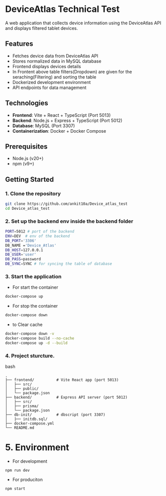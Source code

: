 # DeviceAtlas Technical Test

A web application that collects device information using the DeviceAtlas API and displays filtered tablet devices.

## Features

- Fetches device data from DeviceAtlas API
- Stores normalized data in MySQL database
- Frontend displays devices details
- In Frontent above table filters(Dropdown) are given for the seraching(Filtering) and sorting the table
- Dockerized development environment
- API endpoints for data management

## Technologies

- **Frontend**: Vite + React + TypeScript (Port 5013)
- **Backend**: Node.js + Express + TypeScript (Port 5012)
- **Database**: MySQL (Port 3307)
- **Containerization**: Docker + Docker Compose

## Prerequisites

- Node.js (v20+)
- npm (v9+)

## Getting Started

### 1. Clone the repository
```bash
git clone https://github.com/ankit10a/Device_atlas_test
cd Device_atlas_test
```
### 2. Set up the backend env inside the backend folder
```bash
PORT=5012 # port of the backend
ENV=DEV  # env of the backend
DB_PORT='3306'
DB_NAME ='Device_Atlas'
DB_HOST=127.0.0.1
DB_USER='user'
DB_PASS=password
DB_SYNC=SYNC # for syncing the table of database
```
### 3. Start the application

- For start the container

```bash
docker-compose up 

```
- For stop the container

```bash
docker-compose down 
```

- to Clear cache

``` bash
docker-compose down -v
docker-compose build --no-cache
docker-compose up -d --build
```

### 4. Project sturcture.
bash
```
.
├── frontend/          # Vite React app (port 5013)
│   ├── src/
│   ├── public/
│   └── package.json
├── backend/           # Express API server (port 5012)
│   ├── src/
│   ├── prisma/
│   └── package.json
├── db-init/           # dbscript (port 3307)
│   ├── initdb.sql/
├── docker-compose.yml
└── README.md
```

# 5. Environment
- For development 
```
npm run dev
```
- For produciton 

```
npm start
```